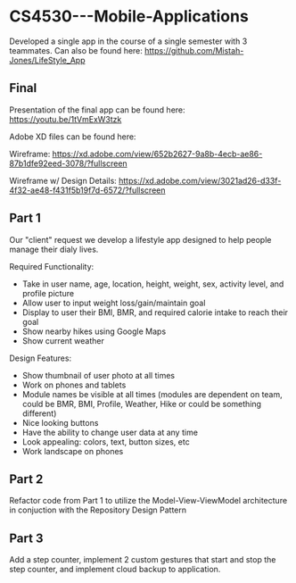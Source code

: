 # CS4530---Mobile-Applications

Developed a single app in the course of a single semester with 3 teammates. Can also be found here: https://github.com/Mistah-Jones/LifeStyle_App

## Final 
Presentation of the final app can be found here: https://youtu.be/1tVmExW3tzk


Adobe XD files can be found here:


  Wireframe: https://xd.adobe.com/view/652b2627-9a8b-4ecb-ae86-87b1dfe92eed-3078/?fullscreen
  
  
  Wireframe w/ Design Details: https://xd.adobe.com/view/3021ad26-d33f-4f32-ae48-f431f5b19f7d-6572/?fullscreen

## Part 1
Our "client" request we develop a lifestyle app designed to help people manage their dialy lives.

Required Functionality:
- Take in user name, age, location, height, weight, sex, activity level, and profile picture
- Allow user to input weight loss/gain/maintain goal
- Display to user their BMI, BMR, and required calorie intake to reach their goal
- Show nearby hikes using Google Maps
- Show current weather

Design Features:
- Show thumbnail of user photo at all times
- Work on phones and tablets
- Module names be visible at all times (modules are dependent on team, could be BMR, BMI, Profile, Weather, Hike or could be something different)
- Nice looking buttons
- Have the ability to change user data at any time
- Look appealing: colors, text, button sizes, etc
- Work landscape on phones

## Part 2
Refactor code from Part 1 to utilize the Model-View-ViewModel architecture in conjuction with the Repository Design Pattern

## Part 3
Add a step counter, implement 2 custom gestures that start and stop the step counter, and implement cloud backup to application.
